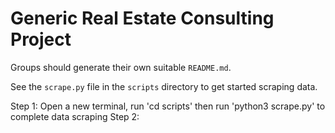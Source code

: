 # Generic Real Estate Consulting Project
Groups should generate their own suitable `README.md`.

See the `scrape.py` file in the `scripts` directory to get started scraping data. 

Step 1: Open a new terminal, run 'cd scripts' then run 'python3 scrape.py' to complete data scraping
Step 2: